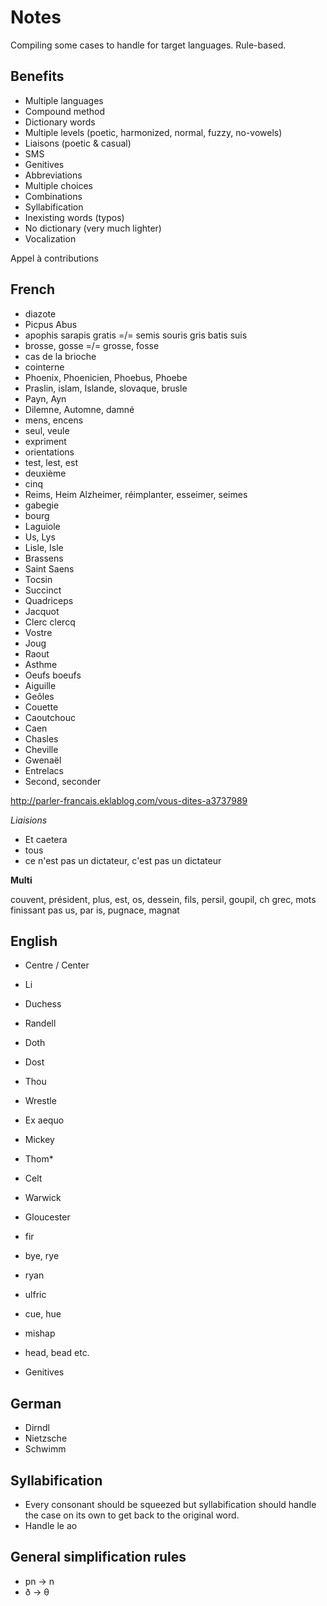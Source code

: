 # Notes

Compiling some cases to handle for target languages. Rule-based.

## Benefits

* Multiple languages
* Compound method
* Dictionary words
* Multiple levels (poetic, harmonized, normal, fuzzy, no-vowels)
* Liaisons (poetic & casual)
* SMS
* Genitives
* Abbreviations
* Multiple choices
* Combinations
* Syllabification
* Inexisting words (typos)
* No dictionary (very much lighter)
* Vocalization

Appel à contributions

## French

* diazote
* Picpus Abus
* apophis sarapis gratis =/= semis souris gris batis suis
* brosse, gosse =/= grosse, fosse
* cas de la brioche
* cointerne
* Phoenix, Phoenicien, Phoebus, Phoebe
* Praslin, islam, Islande, slovaque, brusle
* Payn, Ayn
* Dilemne, Automne, damné
* mens, encens
* seul, veule
* expriment
* orientations
* test, lest, est
* deuxième
* cinq
* Reims, Heim Alzheimer, réimplanter, esseimer, seimes
* gabegie
* bourg
* Laguiole
* Us, Lys
* Lisle, Isle
* Brassens
* Saint Saens
* Tocsin
* Succinct
* Quadriceps
* Jacquot
* Clerc clercq
* Vostre
* Joug
* Raout
* Asthme
* Oeufs boeufs
* Aiguille
* Geôles
* Couette
* Caoutchouc
* Caen
* Chasles
* Cheville
* Gwenaël
* Entrelacs
* Second, seconder

http://parler-francais.eklablog.com/vous-dites-a3737989

*Liaisions*

* Et caetera
* tous
* ce n'est pas un dictateur, c'est pas un dictateur

**Multi**

couvent, président, plus, est, os, dessein, fils, persil, goupil, ch grec, mots finissant pas us, par is, pugnace, magnat

## English

* Centre / Center
* Li
* Duchess
* Randell
* Doth
* Dost
* Thou
* Wrestle
* Ex aequo
* Mickey
* Thom*
* Celt
* Warwick
* Gloucester
* fir
* bye, rye
* ryan
* ulfric
* cue, hue
* mishap
* head, bead etc.

* Genitives

## German

* Dirndl
* Nietzsche
* Schwimm

## Syllabification

* Every consonant should be squeezed but syllabification should handle the case on its own to get back to the original word.
* Handle le ao

## General simplification rules

* pn -> n
* ð -> θ
